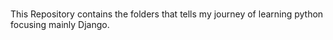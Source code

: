 #

This Repository contains the folders that tells my journey of learning python focusing mainly Django.

